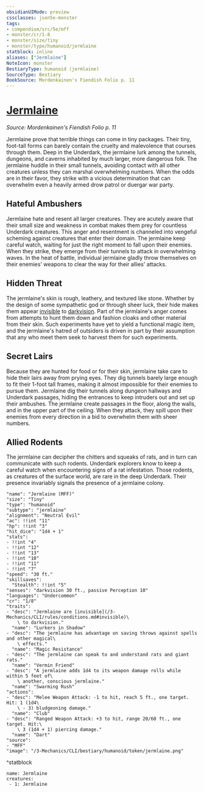 ```yaml
---
obsidianUIMode: preview
cssclasses: json5e-monster
tags:
- compendium/src/5e/mff
- monster/cr/1-8
- monster/size/tiny
- monster/type/humanoid/jermlaine
statblock: inline
aliases: ["Jermlaine"]
NoteIcon: monster
BestiaryType: humanoid (jermlaine)
SourceType: Bestiary
BookSource: Mordenkainen's Fiendish Folio p. 11
---
```

# [Jermlaine](3-Mechanics\CLI\bestiary\humanoid/jermlaine-mff.md)
*Source: Mordenkainen's Fiendish Folio p. 11*  

Jermlaine prove that terrible things can come in tiny packages. Their tiny, foot-tall forms can barely contain the cruelty and malevolence that courses through them. Deep in the Underdark, the jermlaine lurk among the tunnels, dungeons, and caverns inhabited by much larger, more dangerous folk. The jermlaine huddle in their small tunnels, avoiding contact with all other creatures unless they can marshal overwhelming numbers. When the odds are in their favor, they strike with a vicious determination that can overwhelm even a heavily armed drow patrol or duergar war party.

## Hateful Ambushers

Jermlaine hate and resent all larger creatures. They are acutely aware that their small size and weakness in combat makes them prey for countless Underdark creatures. This anger and resentment is channeled into vengeful scheming against creatures that enter their domain. The jermlaine keep careful watch, waiting for just the right moment to fall upon their enemies. When they strike, they emerge from their tunnels to attack in overwhelming waves. In the heat of battle, individual jermlaine gladly throw themselves on their enemies' weapons to clear the way for their allies' attacks.

## Hidden Threat

The jermlaine's skin is rough, leathery, and textured like stone. Whether by the design of some sympathetic god or through sheer luck, their hide makes them appear [invisible](/3-Mechanics/CLI/rules/conditions.md#invisible) to [darkvision](/3-Mechanics/CLI/rules/senses.md#darkvision). Part of the jermlaine's anger comes from attempts to hunt them down and fashion cloaks and other material from their skin. Such experiments have yet to yield a functional magic item, and the jermlaine's hatred of outsiders is driven in part by their assumption that any who meet them seek to harvest them for such experiments.

## Secret Lairs

Because they are hunted for food or for their skin, jermlaine take care to hide their lairs away from prying eyes. They dig tunnels barely large enough to fit their 1-foot tall frames, making it almost impossible for their enemies to pursue them. Jermlaine dig their tunnels along dungeon hallways and Underdark passages, hiding the entrances to keep intruders out and set up their ambushes. The jermlaine create passages in the floor, along the walls, and in the upper part of the ceiling. When they attack, they spill upon their enemies from every direction in a bid to overwhelm them with sheer numbers.

## Allied Rodents

The jermlaine can decipher the chitters and squeaks of rats, and in turn can communicate with such rodents. Underdark explorers know to keep a careful watch when encountering signs of a rat infestation. Those rodents, as creatures of the surface world, are rare in the deep Underdark. Their presence invariably signals the presence of a jermlaine colony.

```statblock
"name": "Jermlaine (MFF)"
"size": "Tiny"
"type": "humanoid"
"subtype": "jermlaine"
"alignment": "Neutral Evil"
"ac": !!int "11"
"hp": !!int "3"
"hit_dice": "1d4 + 1"
"stats":
- !!int "4"
- !!int "12"
- !!int "13"
- !!int "10"
- !!int "11"
- !!int "7"
"speed": "30 ft."
"skillsaves":
  "Stealth": !!int "5"
"senses": "darkvision 30 ft., passive Perception 10"
"languages": "Undercommon"
"cr": "1/8"
"traits":
- "desc": "Jermlaine are [invisible](/3-Mechanics/CLI/rules/conditions.md#invisible)\
    \ to darkvision."
  "name": "Lurkers in Shadow"
- "desc": "The jermlaine has advantage on saving throws against spells and other magical\
    \ effects."
  "name": "Magic Resistance"
- "desc": "The jermlaine can speak to and understand rats and giant rats."
  "name": "Vermin Friend"
- "desc": "A jermlaine adds 1d4 to its weapon damage rolls while within 5 feet of\
    \ another, conscious jermlaine."
  "name": "Swarming Rush"
"actions":
- "desc": "Melee Weapon Attack: -1 to hit, reach 5 ft., one target. Hit: 1 (1d4\
    \ - 3) bludgeoning damage."
  "name": "Club"
- "desc": "Ranged Weapon Attack: +3 to hit, range 20/60 ft., one target. Hit:\
    \ 3 (1d4 + 1) piercing damage."
  "name": "Dart"
"source":
- "MFF"
"image": "/3-Mechanics/CLI/bestiary/humanoid/token/jermlaine.png"
```
^statblock

```encounter-table
name: Jermlaine
creatures:
 - 1: Jermlaine
```